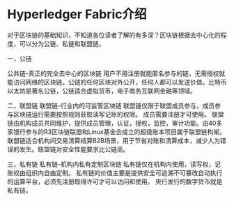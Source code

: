 # Hyperledger Fabric介绍
对于区块链的基础知识，不知道各位读者了解的有多深？区块链根据去中心化的程度，可以分为公链、私链和联盟链。


一，公链

公共链-真正的完全去中心的区块链
用户不用注册就能匿名参与的链，无需授权就能访问网络的区块链。公链的任何区块对外公开，任何人都可以发送价值。比特币以太坊是著名公链，公链适合虚拟货币，电子商务互联网金融等领域。

二，联盟链
联盟链-行业内的可监管区块链
联盟链仅限于联盟成员参与，成员参与区块链运行需要按照规则获取读写记账的权限。 成员需要注册才可使用。 联盟链由机构成员共同维护，提供成员管理，认证，授权，监控，审计功能。由40多家银行参与的R3区块链联盟和Linux基金会成立的超级账本项目属于联盟链构架。 联盟链适合机构间交易清算结算B2B场景，用于节省对账和清算成本，减少人为错误的发生。联盟链对安全性能要求比公链高。

三，私有链
私有链-机构内私有定制区块链
私有链仅在机构内使用，读写权，记账权由组织内自由定制。 私有链的价值主要是提供安全可追溯不可篡改自动执行的运算平台，必须先注册取得许可才可以访问和使用。 央行发行的数字货币就是私有链。



